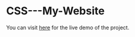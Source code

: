# CSS---My-Website

You can visit [here](https://laharika28.github.io/CSS---My-Website/) for the live demo of the project.
